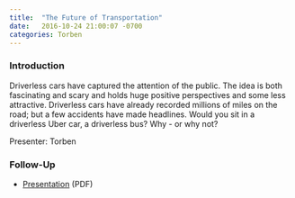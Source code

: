 ```yaml
---
title:  "The Future of Transportation"
date:   2016-10-24 21:00:07 -0700
categories: Torben
---
```


### Introduction

Driverless cars have captured the attention of the public. The idea is both fascinating and scary and holds huge positive perspectives and some less attractive. Driverless cars have already recorded millions of miles on the road; but a few accidents have made headlines. Would you sit in a driverless Uber car, a driverless bus? Why - or why not? 

Presenter: Torben

### Follow-Up

* [Presentation](/assets/present/driverless-cars.pdf) (PDF) 

